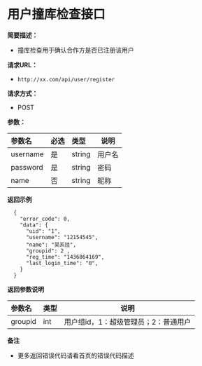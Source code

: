 # 用户撞库检查接口

**简要描述：** 

- 撞库检查用于确认合作方是否已注册该用户

**请求URL：** 
- ` http://xx.com/api/user/register `

**请求方式：**
- POST 

**参数：** 

| 参数名      | 必选   | 类型     | 说明   |
| :------- | :--- | :----- | ---- |
| username | 是    | string | 用户名  |
| password | 是    | string | 密码   |
| name     | 否    | string | 昵称   |

 **返回示例**

``` 
  {
    "error_code": 0,
    "data": {
      "uid": "1",
      "username": "12154545",
      "name": "吴系挂",
      "groupid": 2 ,
      "reg_time": "1436864169",
      "last_login_time": "0",
    }
  }
```

 **返回参数说明** 

| 参数名     | 类型   | 说明                   |
| :------ | :--- | -------------------- |
| groupid | int  | 用户组id，1：超级管理员；2：普通用户 |

 **备注** 

- 更多返回错误代码请看首页的错误代码描述
